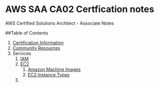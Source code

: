 # AWS SAA CA02 Certfication notes
AWS Certified Solutions Architect - Associate Notes 


##Table of Contents

1. [Certification Information](certification_details.md)
2. [Community Resources](community_resources.md)
3. Services
   1. [IAM](iam.md)
   2. [EC2](EC2/ec2.md)
      1. [Amazon Machine Images](EC2/ami.md)
      2. [EC2 Instance Types](EC2/instance_types.md)
   3. 